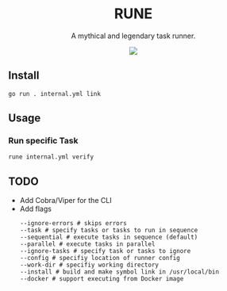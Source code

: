 <div align="center">
<h1>RUNE</h1>
<p>
A mythical and legendary task runner.
</p>
<img src="https://github.com/stuart-haas/rune/assets/12514075/96ce5749-2047-407c-8b20-03ab4eb08b1b" />
</div>

## Install

```
go run . internal.yml link
```

## Usage

### Run specific Task

`rune internal.yml verify`

## TODO

* Add Cobra/Viper for the CLI
* Add flags
  ```
  --ignore-errors # skips errors
  --task # specify tasks or tasks to run in sequence
  --sequential # execute tasks in sequence (default)
  --parallel # execute tasks in parallel
  --ignore-tasks # specify task or tasks to ignore
  --config # specifiy location of runner config
  --work-dir # specifiy working directory
  --install # build and make symbol link in /usr/local/bin
  --docker # support executing from Docker image
  ```
